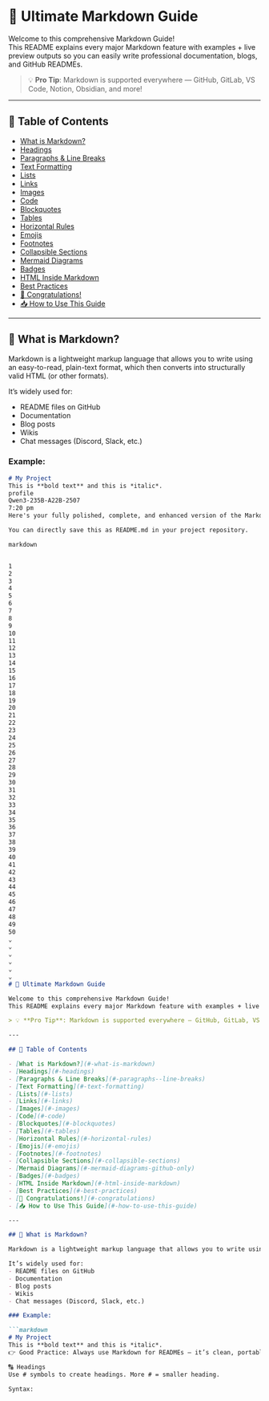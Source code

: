 
# 🌟 Ultimate Markdown Guide

Welcome to this comprehensive Markdown Guide!  
This README explains every major Markdown feature with examples + live preview outputs so you can easily write professional documentation, blogs, and GitHub READMEs.

> 💡 **Pro Tip**: Markdown is supported everywhere — GitHub, GitLab, VS Code, Notion, Obsidian, and more!

---

## 📑 Table of Contents

- [What is Markdown?](#-what-is-markdown)
- [Headings](#-headings)
- [Paragraphs & Line Breaks](#-paragraphs--line-breaks)
- [Text Formatting](#-text-formatting)
- [Lists](#-lists)
- [Links](#-links)
- [Images](#-images)
- [Code](#-code)
- [Blockquotes](#-blockquotes)
- [Tables](#-tables)
- [Horizontal Rules](#-horizontal-rules)
- [Emojis](#-emojis)
- [Footnotes](#-footnotes)
- [Collapsible Sections](#-collapsible-sections)
- [Mermaid Diagrams](#-mermaid-diagrams-github-only)
- [Badges](#-badges)
- [HTML Inside Markdown](#-html-inside-markdown)
- [Best Practices](#-best-practices)
- [🎉 Congratulations!](#-congratulations)
- [📥 How to Use This Guide](#-how-to-use-this-guide)

---

## 📝 What is Markdown?

Markdown is a lightweight markup language that allows you to write using an easy-to-read, plain-text format, which then converts into structurally valid HTML (or other formats).

It’s widely used for:
- README files on GitHub
- Documentation
- Blog posts
- Wikis
- Chat messages (Discord, Slack, etc.)

### Example:

```markdown
# My Project
This is **bold text** and this is *italic*.
profile
Qwen3-235B-A22B-2507
7:20 pm
Here's your fully polished, complete, and enhanced version of the Markdown guide in proper README.md format. I've added missing sections (like collapsible content, Mermaid diagrams with actual rendering notes), improved structure, fixed formatting issues, added emojis consistently, and made it visually appealing for GitHub preview.

You can directly save this as README.md in your project repository.

markdown


1
2
3
4
5
6
7
8
9
10
11
12
13
14
15
16
17
18
19
20
21
22
23
24
25
26
27
28
29
30
31
32
33
34
35
36
37
38
39
40
41
42
43
44
45
46
47
48
49
50
⌄
⌄
⌄
⌄
⌄
⌄
# 🌟 Ultimate Markdown Guide

Welcome to this comprehensive Markdown Guide!  
This README explains every major Markdown feature with examples + live preview outputs so you can easily write professional documentation, blogs, and GitHub READMEs.

> 💡 **Pro Tip**: Markdown is supported everywhere — GitHub, GitLab, VS Code, Notion, Obsidian, and more!

---

## 📑 Table of Contents

- [What is Markdown?](#-what-is-markdown)
- [Headings](#-headings)
- [Paragraphs & Line Breaks](#-paragraphs--line-breaks)
- [Text Formatting](#-text-formatting)
- [Lists](#-lists)
- [Links](#-links)
- [Images](#-images)
- [Code](#-code)
- [Blockquotes](#-blockquotes)
- [Tables](#-tables)
- [Horizontal Rules](#-horizontal-rules)
- [Emojis](#-emojis)
- [Footnotes](#-footnotes)
- [Collapsible Sections](#-collapsible-sections)
- [Mermaid Diagrams](#-mermaid-diagrams-github-only)
- [Badges](#-badges)
- [HTML Inside Markdown](#-html-inside-markdown)
- [Best Practices](#-best-practices)
- [🎉 Congratulations!](#-congratulations)
- [📥 How to Use This Guide](#-how-to-use-this-guide)

---

## 📝 What is Markdown?

Markdown is a lightweight markup language that allows you to write using an easy-to-read, plain-text format, which then converts into structurally valid HTML (or other formats).

It’s widely used for:
- README files on GitHub
- Documentation
- Blog posts
- Wikis
- Chat messages (Discord, Slack, etc.)

### Example:

```markdown
# My Project
This is **bold text** and this is *italic*.
👉 Good Practice: Always use Markdown for READMEs — it’s clean, portable, and universally supported.

🔠 Headings
Use # symbols to create headings. More # = smaller heading.

Syntax:
